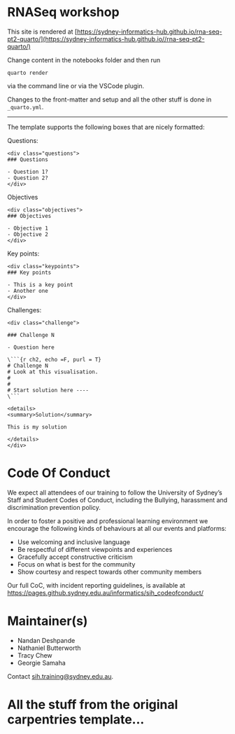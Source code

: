 # RNASeq workshop


This site is rendered at [https://sydney-informatics-hub.github.io/rna-seq-pt2-quarto/](https://sydney-informatics-hub.github.io//rna-seq-pt2-quarto/)

Change content in the notebooks folder and then run

`quarto render` 

via the command line or via the  VSCode plugin.

Changes to the front-matter and setup and all the other stuff is done in `_quarto.yml`.

***

The template supports the following boxes that are nicely formatted:

Questions:
```
<div class="questions">
### Questions

- Question 1?
- Question 2?
</div>
```

Objectives
```
<div class="objectives">  
### Objectives

- Objective 1 
- Objective 2
</div>
```

Key points:
```
<div class="keypoints">
### Key points

- This is a key point
- Another one
</div>  
```

Challenges:

```
<div class="challenge">

### Challenge N 

- Question here

\```{r ch2, echo =F, purl = T}
# Challenge N
# Look at this visualisation. 
#
#
# Start solution here ----
\```

<details>
<summary>Solution</summary>

This is my solution

</details>
</div>
```


# Code Of Conduct
We expect all attendees of our training to follow the University of Sydney’s Staff and Student Codes of Conduct, including the Bullying, harassment and discrimination prevention policy.

In order to foster a positive and professional learning environment we encourage the following kinds of behaviours at all our events and platforms:

* Use welcoming and inclusive language
* Be respectful of different viewpoints and experiences
* Gracefully accept constructive criticism
* Focus on what is best for the community
* Show courtesy and respect towards other community members

Our full CoC, with incident reporting guidelines, is available at https://pages.github.sydney.edu.au/informatics/sih_codeofconduct/

# Maintainer(s)

* Nandan Deshpande
* Nathaniel Butterworth
* Tracy Chew
* Georgie Samaha

Contact [sih.training@sydney.edu.au](mailto:sih.training@sydney.edu.au).

# All the stuff from the original carpentries template...

[lesson-example]: https://carpentries.github.io/lesson-example
[cc-by-human]: https://creativecommons.org/licenses/by/4.0/
[cc-by-legal]: https://creativecommons.org/licenses/by/4.0/legalcode
[osi]: https://opensource.org
[mit-license]: https://opensource.org/licenses/mit-license.html

[coc]: https://docs.carpentries.org/topic_folders/policies/code-of-conduct.html
[contrib-covenant]: https://contributor-covenant.org/
[contributing]: blob/gh-pages/CONTRIBUTING.md
[styles]: https://github.com/carpentries/styles/

[cran-checkpoint]: https://cran.r-project.org/package=checkpoint
[cran-knitr]: https://cran.r-project.org/package=knitr
[cran-stringr]: https://cran.r-project.org/package=stringr

[jekyll-collection]: https://jekyllrb.com/docs/collections/
[jekyll-install]: https://jekyllrb.com/docs/installation/
[jekyll-windows]: http://jekyll-windows.juthilo.com/
[jekyll]: https://jekyllrb.com/
[jupyter]: https://jupyter.org/

[kramdown]: https://kramdown.gettalong.org/
[pandoc]: https://pandoc.org/
[pyyaml]: https://pypi.python.org/pypi/PyYAML
[r-markdown]: https://rmarkdown.rstudio.com/

[rstudio]: https://www.rstudio.com/
[ruby-install-guide]: https://www.ruby-lang.org/en/downloads/
[ruby-installer]: https://rubyinstaller.org/
[rubygems]: https://rubygems.org/pages/download/
[yaml]: http://yaml.org/
